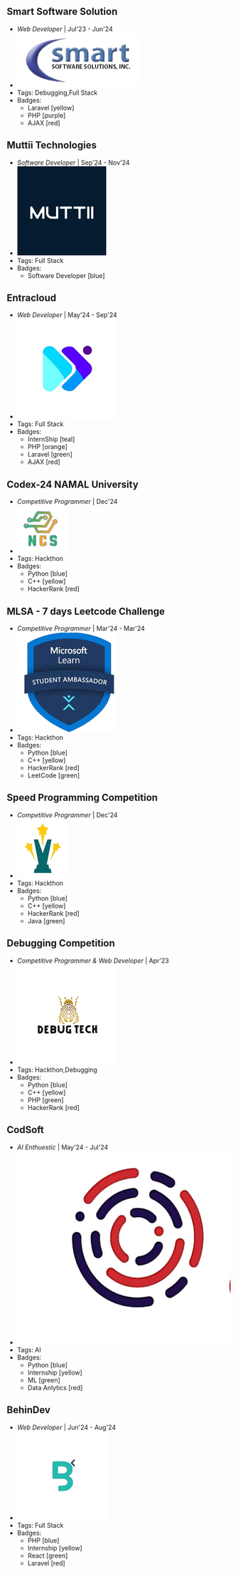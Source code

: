 ## Smart Software Solution
- _Web Developer_ | Jul'23 - Jun'24
- ![logo512](../assets/ss.png)
- Tags: Debugging,Full Stack
- Badges:
  - Laravel [yellow]
  - PHP [purple]
  - AJAX [red]


## Muttii Technologies
- _Software Developer_ | Sep'24 - Nov'24
- ![mutti](../assets/mutti.jpeg)
- Tags: Full Stack
- Badges:
  - Software Developer [blue]


## Entracloud
- _Web Developer_ | May'24 - Sep'24
- ![Entracloud](../assets/entra-logo.png)
- Tags: Full Stack
- Badges:
  - InternShip [teal]
  - PHP [orange]
  - Laravel [green]
  - AJAX [red]


## Codex-24 NAMAL University
- _Competitive Programmer_ | Dec'24
- ![Entracloud](../assets/codex.png)
- Tags: Hackthon
- Badges:
  - Python [blue]
  - C++ [yellow]
  - HackerRank [red]
  

## MLSA - 7 days Leetcode Challenge
- _Competitive Programmer_ | Mar'24 - Mar'24
- ![Entracloud](../assets/mlsa.png)
- Tags: Hackthon
- Badges:
  - Python [blue]
  - C++ [yellow]
  - HackerRank [red]
  - LeetCode [green]


## Speed Programming Competition
- _Competitive Programmer_ | Dec'24
- ![Entracloud](../assets/speed.png)
- Tags: Hackthon
- Badges:
  - Python [blue]
  - C++ [yellow]
  - HackerRank [red]
  - Java [green]


## Debugging Competition
- _Competitive Programmer & Web Developer_ | Apr'23
- ![Entracloud](../assets/debug.png)
- Tags: Hackthon,Debugging
- Badges:
  - Python [blue]
  - C++ [yellow]
  - PHP [green]
  - HackerRank [red]

  
## CodSoft
- _AI Enthuestic_ | May'24 - Jul'24
- ![CodSoft](../assets/codesoft.png)
- Tags: AI
- Badges:
  - Python [blue]
  - Internship [yellow]
  - ML [green]
  - Data Anlytics [red]


## BehinDev
- _Web Developer_ | Jun'24 - Aug'24
- ![BehinDev](../assets/behindev.png)
- Tags: Full Stack
- Badges:
  - PHP [blue]
  - Internship [yellow]
  - React [green]
  - Laravel [red]